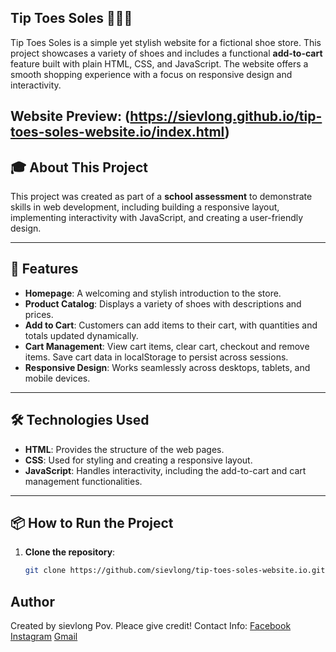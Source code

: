 ## Tip Toes Soles 🥿👟👞  

Tip Toes Soles is a simple yet stylish website for a fictional shoe store. This project showcases a variety of shoes and includes a functional **add-to-cart** feature built with plain HTML, CSS, and JavaScript. The website offers a smooth shopping experience with a focus on responsive design and interactivity.

Website Preview: (https://sievlong.github.io/tip-toes-soles-website.io/index.html)
---

## 🎓 About This Project

This project was created as part of a **school assessment** to demonstrate skills in web development, including building a responsive layout, implementing interactivity with JavaScript, and creating a user-friendly design.

---

## 🚀 Features

- **Homepage**: A welcoming and stylish introduction to the store.
- **Product Catalog**: Displays a variety of shoes with descriptions and prices.
- **Add to Cart**: Customers can add items to their cart, with quantities and totals updated dynamically.
- **Cart Management**: View cart items, clear cart, checkout and remove items. Save cart data in localStorage to persist across sessions.
- **Responsive Design**: Works seamlessly across desktops, tablets, and mobile devices.

---

## 🛠️ Technologies Used

- **HTML**: Provides the structure of the web pages.
- **CSS**: Used for styling and creating a responsive layout.
- **JavaScript**: Handles interactivity, including the add-to-cart and cart management functionalities.

---

## 📦 How to Run the Project

1. **Clone the repository**:
   ```bash
   git clone https://github.com/sievlong/tip-toes-soles-website.io.git

## Author

Created by sievlong Pov.
Pleace give credit!
Contact Info: 
[Facebook](https://www.facebook.com/pov.sievlong/)
[Instagram](https://www.instagram.com/sievlong.p/)
[Gmail](pov.sievlong@gmail.com)
